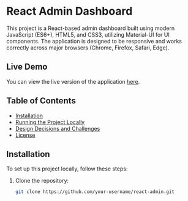 # React Admin Dashboard

This project is a React-based admin dashboard built using modern JavaScript (ES6+), HTML5, and CSS3, utilizing Material-UI for UI components. The application is designed to be responsive and works correctly across major browsers (Chrome, Firefox, Safari, Edge).

## Live Demo

You can view the live version of the application [here](https://adminx-dashboard.netlify.app/).

## Table of Contents

- [Installation](#installation)
- [Running the Project Locally](#running-the-project-locally)
- [Design Decisions and Challenges](#design-decisions-and-challenges)
- [License](#license)

## Installation

To set up this project locally, follow these steps:

1. Clone the repository:
   ```bash
   git clone https://github.com/your-username/react-admin.git
